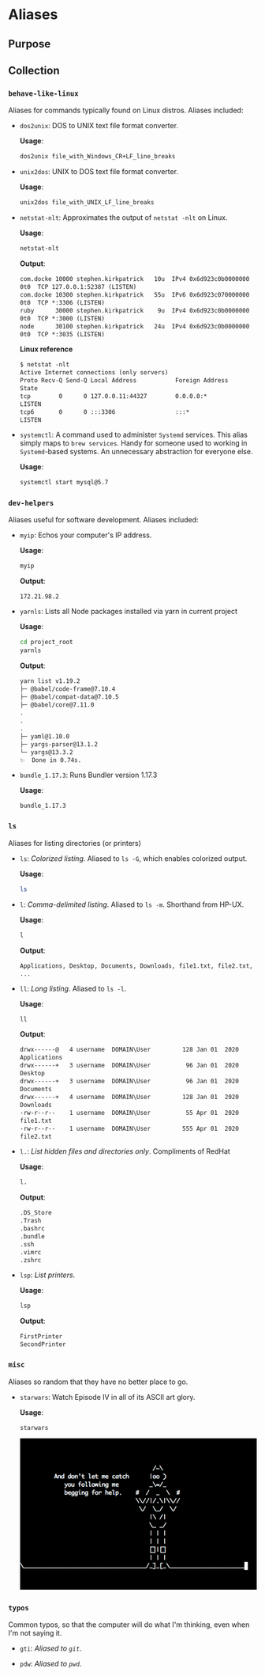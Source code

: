 # Aliases

## Purpose

## Collection

### `behave-like-linux`

Aliases for commands typically found on Linux distros.  Aliases included:

* `dos2unix`: DOS to UNIX text file format converter.

  **Usage**:

  ```bash
  dos2unix file_with_Windows_CR+LF_line_breaks
  ```

* `unix2dos`: UNIX to DOS text file format converter.

  **Usage**:

  ```bash
  unix2dos file_with_UNIX_LF_line_breaks
  ```

* `netstat-nlt`: Approximates the output of `netstat -nlt` on Linux.

  **Usage**:

  ```bash
  netstat-nlt
  ```

  **Output**:

  <!-- markdownlint-disable MD013 -->
  ```console
  com.docke 10000 stephen.kirkpatrick   10u  IPv4 0x6d923c0b0000000      0t0  TCP 127.0.0.1:52387 (LISTEN)
  com.docke 10300 stephen.kirkpatrick   55u  IPv6 0x6d923c070000000      0t0  TCP *:3306 (LISTEN)
  ruby      30000 stephen.kirkpatrick    9u  IPv4 0x6d923c0b0000000      0t0  TCP *:3000 (LISTEN)
  node      30100 stephen.kirkpatrick   24u  IPv4 0x6d923c0b0000000      0t0  TCP *:3035 (LISTEN)
  ```
  <!-- markdownlint-enable MD013 -->

  **Linux reference**

  ```console
  $ netstat -nlt
  Active Internet connections (only servers)
  Proto Recv-Q Send-Q Local Address           Foreign Address         State
  tcp        0      0 127.0.0.11:44327        0.0.0.0:*               LISTEN
  tcp6       0      0 :::3306                 :::*                    LISTEN
  ```

* `systemctl`: A command used to administer `Systemd` services.  This alias
  simply maps to `brew services`.  Handy for someone used to working in
  `Systemd`-based systems.  An unnecessary abstraction for everyone else.

  **Usage**:

  ```bash
  systemctl start mysql@5.7
  ```

### `dev-helpers`

Aliases useful for software development.  Aliases included:

* `myip`: Echos your computer's IP address.

  **Usage**:

  ```bash
  myip
  ```

  **Output**:

  ```console
  172.21.98.2
  ```

* `yarnls`: Lists all Node packages installed via yarn in current project

  **Usage**:

  ```bash
  cd project_root
  yarnls
  ```

  **Output**:

  ```console
  yarn list v1.19.2
  ├─ @babel/code-frame@7.10.4
  ├─ @babel/compat-data@7.10.5
  ├─ @babel/core@7.11.0
  .
  .
  .
  ├─ yaml@1.10.0
  ├─ yargs-parser@13.1.2
  └─ yargs@13.3.2
  ✨  Done in 0.74s.
  ```

* `bundle_1.17.3`: Runs Bundler version 1.17.3

  **Usage**:

  ```bash
  bundle_1.17.3
  ```

### `ls`

Aliases for listing directories (or printers)

* `ls`: *Colorized listing*.  Aliased to `ls -G`, which enables colorized output.

  **Usage**:

  ```bash
  ls
  ```

* `l`: *Comma-delimited listing*.  Aliased to `ls -m`.  Shorthand from HP-UX.

  **Usage**:

  ```bash
  l
  ```

  **Output**:

  ```console
  Applications, Desktop, Documents, Downloads, file1.txt, file2.txt, ...
  ```

* `ll`: *Long listing*.  Aliased to `ls -l`.

  **Usage**:

  ```bash
  ll
  ```

  **Output**:

  ```console
  drwx------@   4 username  DOMAIN\User         128 Jan 01  2020 Applications
  drwx------+   3 username  DOMAIN\User          96 Jan 01  2020 Desktop
  drwx------+   3 username  DOMAIN\User          96 Jan 01  2020 Documents
  drwx------+   4 username  DOMAIN\User         128 Jan 01  2020 Downloads
  -rw-r--r--    1 username  DOMAIN\User          55 Apr 01  2020 file1.txt
  -rw-r--r--    1 username  DOMAIN\User         555 Apr 01  2020 file2.txt
  ```

* `l.`: *List hidden files and directories only*.  Compliments of RedHat

  **Usage**:

  ```bash
  l.
  ```

  **Output**:

  ```console
  .DS_Store
  .Trash
  .bashrc
  .bundle
  .ssh
  .vimrc
  .zshrc
  ```

* `lsp`: *List printers*.

  **Usage**:

  ```bash
  lsp
  ```

  **Output**:

  ```console
  FirstPrinter
  SecondPrinter
  ```
  
### `misc`

Aliases so random that they have no better place to go.

* `starwars`: Watch Episode IV in all of its ASCII art glory.

  **Usage**:
  
  ```bash
  starwars
  ```
  
  ![C3PO lecturing R2D2](images/c3po-telnet-star-wars.png)

### `typos`

Common typos, so that the computer will do what I'm thinking, even when I'm
not saying it.

* `gti`: *Aliased to `git`*.

* `pdw`: *Aliased to `pwd`*.
